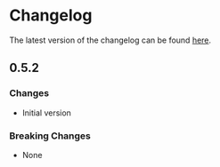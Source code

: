 # Changelog

The latest version of the changelog can be found [here](/Azure/bicep-registry-modules/blob/main/avm/res/network/network-interface/CHANGELOG.md).

## 0.5.2

### Changes

- Initial version

### Breaking Changes

- None
